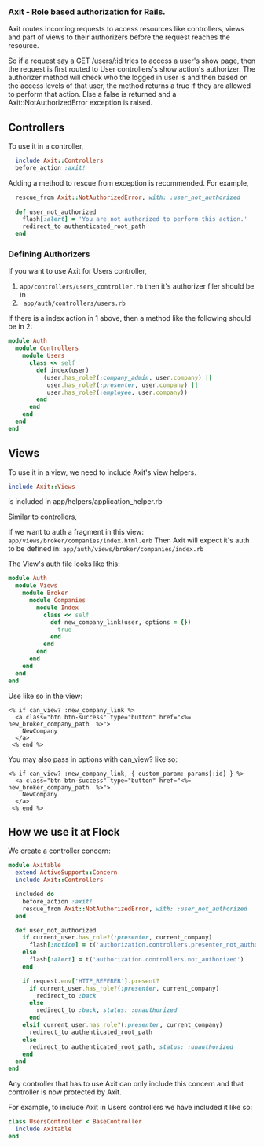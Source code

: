 ### Axit - Role based authorization for Rails.

Axit routes incoming requests to access resources like controllers, views and part of views to their authorizers before the request reaches the resource.

So if a request say a GET /users/:id tries to access a user's show page, then the request is first routed to User controllers's show action's authorizer. The authorizer method will check who the logged in user is and then based on the 
access levels of that user, the method returns a true if they are allowed to perform that action. Else a false is returned and a Axit::NotAuthorizedError exception is raised.

## Controllers

To use it in a controller,

```ruby
  include Axit::Controllers
  before_action :axit!
```

Adding a method to rescue from exception is recommended. For example,

```ruby
  rescue_from Axit::NotAuthorizedError, with: :user_not_authorized
  
  def user_not_authorized
    flash[:alert] = 'You are not authorized to perform this action.'
    redirect_to authenticated_root_path
  end
```

### Defining Authorizers

If you want to use Axit for Users controller,

1. ```app/controllers/users_controller.rb``` 
then it's authorizer filer should be in
2. ``` app/auth/controllers/users.rb```

If there is a index action in 1 above, then a method like the following should be in 2:

```ruby
module Auth
  module Controllers
    module Users
      class << self
        def index(user)
          (user.has_role?(:company_admin, user.company) ||
           user.has_role?(:presenter, user.company) ||
           user.has_role?(:employee, user.company))
        end
      end
    end
  end
end
```

## Views
To use it in a view, we need to include Axit's view helpers. 

```ruby
include Axit::Views
```

is included in app/helpers/application_helper.rb

Similar to controllers, 

If we want to auth a fragment in this view:
``` app/views/broker/companies/index.html.erb ```
Then Axit will expect it's auth to be defined in:
``` app/auth/views/broker/companies/index.rb ```

The View's auth file looks like this: 

```ruby
module Auth
  module Views
    module Broker
      module Companies
        module Index
          class << self
            def new_company_link(user, options = {})
              true
            end
          end
        end
      end
    end
  end
end
```

Use like so in the view:
```erb
<% if can_view? :new_company_link %>
  <a class="btn btn-success" type="button" href="<%= new_broker_company_path  %>"> 
    NewCompany
  </a>
 <% end %>
```

You may also pass in options with can_view? like so:

```erb
<% if can_view? :new_company_link, { custom_param: params[:id] } %>
  <a class="btn btn-success" type="button" href="<%= new_broker_company_path  %>"> 
    NewCompany
  </a>
 <% end %>
```

## How we use it at Flock

We create a controller concern: 
```ruby
module Axitable
  extend ActiveSupport::Concern
  include Axit::Controllers

  included do
    before_action :axit!
    rescue_from Axit::NotAuthorizedError, with: :user_not_authorized
  end

  def user_not_authorized
    if current_user.has_role?(:presenter, current_company)
      flash[:notice] = t('authorization.controllers.presenter_not_authorized')
    else
      flash[:alert] = t('authorization.controllers.not_authorized')
    end

    if request.env['HTTP_REFERER'].present?
      if current_user.has_role?(:presenter, current_company)
        redirect_to :back
      else
        redirect_to :back, status: :unauthorized
      end
    elsif current_user.has_role?(:presenter, current_company)
      redirect_to authenticated_root_path
    else
      redirect_to authenticated_root_path, status: :unauthorized
    end
  end
end
```

Any controller that has to use Axit can only include this concern and that controller is now protected by Axit.

For example, to include Axit in Users controllers we have included it like so: 

```ruby
class UsersController < BaseController
  include Axitable
end
```
